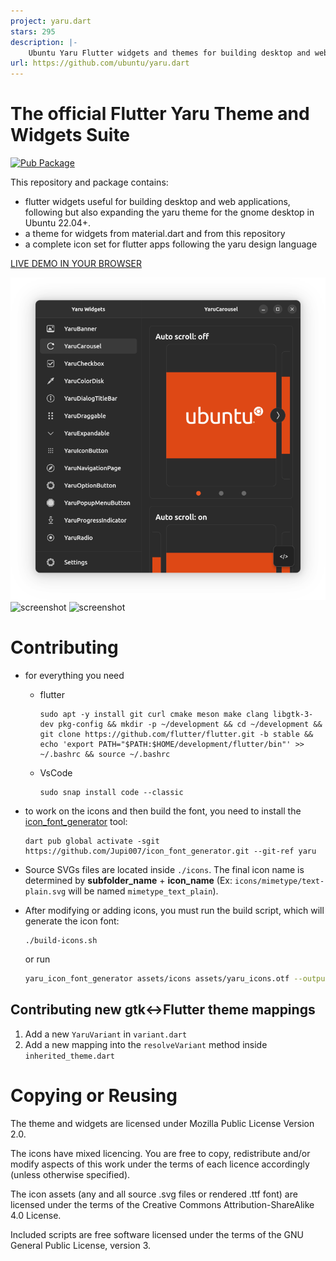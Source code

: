 ```yaml
---
project: yaru.dart
stars: 295
description: |-
    Ubuntu Yaru Flutter widgets and themes for building desktop and web applications
url: https://github.com/ubuntu/yaru.dart
---
```


# The official Flutter Yaru Theme and Widgets Suite

[![Pub Package](https://img.shields.io/pub/v/yaru.svg)](https://pub.dev/packages/yaru)


This repository and package contains:

- flutter widgets useful for building desktop and web applications, following but also expanding the yaru theme for the gnome desktop in Ubuntu 22.04+.
- a theme for widgets from material.dart and from this repository
- a complete icon set for flutter apps following the yaru design language

[LIVE DEMO IN YOUR BROWSER](https://ubuntu.github.io/yaru.dart/)


![screenshot](https://raw.githubusercontent.com/ubuntu/yaru.dart/main/.github/images/screenshot.png)
![screenshot](https://raw.githubusercontent.com/ubuntu/yaru.dart/main/.github/images/icons.png)
![screenshot](https://raw.githubusercontent.com/ubuntu/yaru.dart/main/.github/images/theme.png)


# Contributing

- for everything you need
  - flutter
      ```console
      sudo apt -y install git curl cmake meson make clang libgtk-3-dev pkg-config && mkdir -p ~/development && cd ~/development && git clone https://github.com/flutter/flutter.git -b stable && echo 'export PATH="$PATH:$HOME/development/flutter/bin"' >> ~/.bashrc && source ~/.bashrc
      ```
  - VsCode

      ```console
      sudo snap install code --classic
      ```
- to work on the icons and then build the font, you need to install the [icon_font_generator](https://github.com/rbcprolabs/icon_font_generator) tool:

    ```console
    dart pub global activate -sgit https://github.com/Jupi007/icon_font_generator.git --git-ref yaru
    ```

- Source SVGs files are located inside `./icons`. The final icon name is determined by **subfolder_name** + **icon_name** (Ex: `icons/mimetype/text-plain.svg` will be named `mimetype_text_plain`).

- After modifying or adding icons, you must run the build script, which will generate the icon font:

    ``` console
    ./build-icons.sh
    ```

    or run

    ```bash
    yaru_icon_font_generator assets/icons assets/yaru_icons.otf --output-class-file=lib/src/yaru_icons.dart -r
    ```

## Contributing new gtk<->Flutter theme mappings

1. Add a new `YaruVariant` in `variant.dart`
2. Add a new mapping into the `resolveVariant` method inside `inherited_theme.dart`

# Copying or Reusing

The theme and widgets are licensed under Mozilla Public License Version 2.0.

The icons have mixed licencing. You are free to copy, redistribute and/or modify aspects of this work under the terms of each licence accordingly (unless otherwise specified).

The icon assets (any and all source .svg files or rendered .ttf font) are licensed under the terms of the Creative Commons Attribution-ShareAlike 4.0 License.

Included scripts are free software licensed under the terms of the GNU General Public License, version 3.

